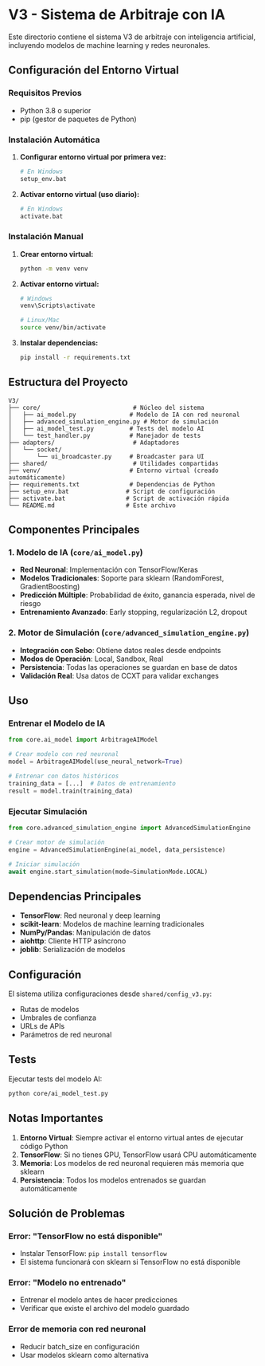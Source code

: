 # V3 - Sistema de Arbitraje con IA

Este directorio contiene el sistema V3 de arbitraje con inteligencia artificial, incluyendo modelos de machine learning y redes neuronales.

## Configuración del Entorno Virtual

### Requisitos Previos
- Python 3.8 o superior
- pip (gestor de paquetes de Python)

### Instalación Automática

1. **Configurar entorno virtual por primera vez:**
   ```bash
   # En Windows
   setup_env.bat
   ```

2. **Activar entorno virtual (uso diario):**
   ```bash
   # En Windows
   activate.bat
   ```

### Instalación Manual

1. **Crear entorno virtual:**
   ```bash
   python -m venv venv
   ```

2. **Activar entorno virtual:**
   ```bash
   # Windows
   venv\Scripts\activate

   # Linux/Mac
   source venv/bin/activate
   ```

3. **Instalar dependencias:**
   ```bash
   pip install -r requirements.txt
   ```

## Estructura del Proyecto

```
V3/
├── core/                          # Núcleo del sistema
│   ├── ai_model.py               # Modelo de IA con red neuronal
│   ├── advanced_simulation_engine.py # Motor de simulación
│   ├── ai_model_test.py          # Tests del modelo AI
│   └── test_handler.py           # Manejador de tests
├── adapters/                      # Adaptadores
│   └── socket/
│       └── ui_broadcaster.py     # Broadcaster para UI
├── shared/                        # Utilidades compartidas
├── venv/                         # Entorno virtual (creado automáticamente)
├── requirements.txt              # Dependencias de Python
├── setup_env.bat                # Script de configuración
├── activate.bat                 # Script de activación rápida
└── README.md                    # Este archivo
```

## Componentes Principales

### 1. Modelo de IA (`core/ai_model.py`)
- **Red Neuronal**: Implementación con TensorFlow/Keras
- **Modelos Tradicionales**: Soporte para sklearn (RandomForest, GradientBoosting)
- **Predicción Múltiple**: Probabilidad de éxito, ganancia esperada, nivel de riesgo
- **Entrenamiento Avanzado**: Early stopping, regularización L2, dropout

### 2. Motor de Simulación (`core/advanced_simulation_engine.py`)
- **Integración con Sebo**: Obtiene datos reales desde endpoints
- **Modos de Operación**: Local, Sandbox, Real
- **Persistencia**: Todas las operaciones se guardan en base de datos
- **Validación Real**: Usa datos de CCXT para validar exchanges

## Uso

### Entrenar el Modelo de IA
```python
from core.ai_model import ArbitrageAIModel

# Crear modelo con red neuronal
model = ArbitrageAIModel(use_neural_network=True)

# Entrenar con datos históricos
training_data = [...]  # Datos de entrenamiento
result = model.train(training_data)
```

### Ejecutar Simulación
```python
from core.advanced_simulation_engine import AdvancedSimulationEngine

# Crear motor de simulación
engine = AdvancedSimulationEngine(ai_model, data_persistence)

# Iniciar simulación
await engine.start_simulation(mode=SimulationMode.LOCAL)
```

## Dependencias Principales

- **TensorFlow**: Red neuronal y deep learning
- **scikit-learn**: Modelos de machine learning tradicionales
- **NumPy/Pandas**: Manipulación de datos
- **aiohttp**: Cliente HTTP asíncrono
- **joblib**: Serialización de modelos

## Configuración

El sistema utiliza configuraciones desde `shared/config_v3.py`:
- Rutas de modelos
- Umbrales de confianza
- URLs de APIs
- Parámetros de red neuronal

## Tests

Ejecutar tests del modelo AI:
```bash
python core/ai_model_test.py
```

## Notas Importantes

1. **Entorno Virtual**: Siempre activar el entorno virtual antes de ejecutar código Python
2. **TensorFlow**: Si no tienes GPU, TensorFlow usará CPU automáticamente
3. **Memoria**: Los modelos de red neuronal requieren más memoria que sklearn
4. **Persistencia**: Todos los modelos entrenados se guardan automáticamente

## Solución de Problemas

### Error: "TensorFlow no está disponible"
- Instalar TensorFlow: `pip install tensorflow`
- El sistema funcionará con sklearn si TensorFlow no está disponible

### Error: "Modelo no entrenado"
- Entrenar el modelo antes de hacer predicciones
- Verificar que existe el archivo del modelo guardado

### Error de memoria con red neuronal
- Reducir batch_size en configuración
- Usar modelos sklearn como alternativa